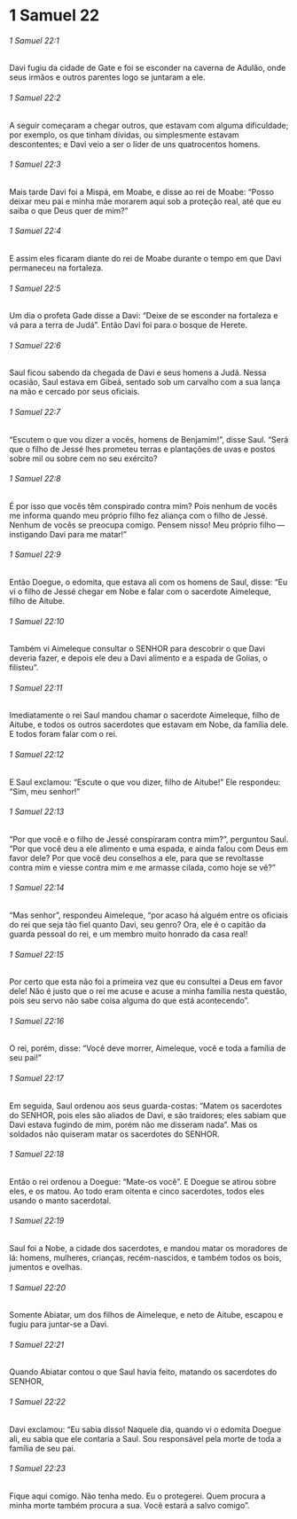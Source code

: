# 1 Samuel 22

###### 1 Samuel 22:1

Davi fugiu da cidade de Gate e foi se esconder na caverna de Adulão, onde seus irmãos e outros parentes logo se juntaram a ele.

###### 1 Samuel 22:2

A seguir começaram a chegar outros, que estavam com alguma dificuldade; por exemplo, os que tinham dívidas, ou simplesmente estavam descontentes; e Davi veio a ser o líder de uns quatrocentos homens.

###### 1 Samuel 22:3

Mais tarde Davi foi a Mispá, em Moabe, e disse ao rei de Moabe: “Posso deixar meu pai e minha mãe morarem aqui sob a proteção real, até que eu saiba o que Deus quer de mim?”

###### 1 Samuel 22:4

E assim eles ficaram diante do rei de Moabe durante o tempo em que Davi permaneceu na fortaleza.

###### 1 Samuel 22:5

Um dia o profeta Gade disse a Davi: “Deixe de se esconder na fortaleza e vá para a terra de Judá”. Então Davi foi para o bosque de Herete.

###### 1 Samuel 22:6

Saul ficou sabendo da chegada de Davi e seus homens a Judá. Nessa ocasião, Saul estava em Gibeá, sentado sob um carvalho com a sua lança na mão e cercado por seus oficiais.

###### 1 Samuel 22:7

“Escutem o que vou dizer a vocês, homens de Benjamim!”, disse Saul. “Será que o filho de Jessé lhes prometeu terras e plantações de uvas e postos sobre mil ou sobre cem no seu exército?

###### 1 Samuel 22:8

É por isso que vocês têm conspirado contra mim? Pois nenhum de vocês me informa quando meu próprio filho fez aliança com o filho de Jessé. Nenhum de vocês se preocupa comigo. Pensem nisso! Meu próprio filho — instigando Davi para me matar!”

###### 1 Samuel 22:9

Então Doegue, o edomita, que estava ali com os homens de Saul, disse: “Eu vi o filho de Jessé chegar em Nobe e falar com o sacerdote Aimeleque, filho de Aitube.

###### 1 Samuel 22:10

Também vi Aimeleque consultar o SENHOR para descobrir o que Davi deveria fazer, e depois ele deu a Davi alimento e a espada de Golias, o filisteu”.

###### 1 Samuel 22:11

Imediatamente o rei Saul mandou chamar o sacerdote Aimeleque, filho de Aitube, e todos os outros sacerdotes que estavam em Nobe, da família dele. E todos foram falar com o rei.

###### 1 Samuel 22:12

E Saul exclamou: “Escute o que vou dizer, filho de Aitube!” Ele respondeu: “Sim, meu senhor!”

###### 1 Samuel 22:13

“Por que você e o filho de Jessé conspiraram contra mim?”, perguntou Saul. “Por que você deu a ele alimento e uma espada, e ainda falou com Deus em favor dele? Por que você deu conselhos a ele, para que se revoltasse contra mim e viesse contra mim e me armasse cilada, como hoje se vê?”

###### 1 Samuel 22:14

“Mas senhor”, respondeu Aimeleque, “por acaso há alguém entre os oficiais do rei que seja tão fiel quanto Davi, seu genro? Ora, ele é o capitão da guarda pessoal do rei, e um membro muito honrado da casa real!

###### 1 Samuel 22:15

Por certo que esta não foi a primeira vez que eu consultei a Deus em favor dele! Não é justo que o rei me acuse e acuse a minha família nesta questão, pois seu servo não sabe coisa alguma do que está acontecendo”.

###### 1 Samuel 22:16

O rei, porém, disse: “Você deve morrer, Aimeleque, você e toda a família de seu pai!”

###### 1 Samuel 22:17

Em seguida, Saul ordenou aos seus guarda-costas: “Matem os sacerdotes do SENHOR, pois eles são aliados de Davi, e são traidores; eles sabiam que Davi estava fugindo de mim, porém não me disseram nada”. Mas os soldados não quiseram matar os sacerdotes do SENHOR.

###### 1 Samuel 22:18

Então o rei ordenou a Doegue: “Mate-os você”. E Doegue se atirou sobre eles, e os matou. Ao todo eram oitenta e cinco sacerdotes, todos eles usando o manto sacerdotal.

###### 1 Samuel 22:19

Saul foi a Nobe, a cidade dos sacerdotes, e mandou matar os moradores de lá: homens, mulheres, crianças, recém-nascidos, e também todos os bois, jumentos e ovelhas.

###### 1 Samuel 22:20

Somente Abiatar, um dos filhos de Aimeleque, e neto de Aitube, escapou e fugiu para juntar-se a Davi.

###### 1 Samuel 22:21

Quando Abiatar contou o que Saul havia feito, matando os sacerdotes do SENHOR,

###### 1 Samuel 22:22

Davi exclamou: “Eu sabia disso! Naquele dia, quando vi o edomita Doegue ali, eu sabia que ele contaria a Saul. Sou responsável pela morte de toda a família de seu pai.

###### 1 Samuel 22:23

Fique aqui comigo. Não tenha medo. Eu o protegerei. Quem procura a minha morte também procura a sua. Você estará a salvo comigo”.

